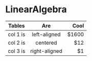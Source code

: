 # LinearAlgebra

| Tables   |      Are      |  Cool |
| -------- | :-----------: | ----: |
| col 1 is | left-aligned  | $1600 |
| col 2 is |   centered    |   $12 |
| col 3 is | right-aligned |    $1 |
 
